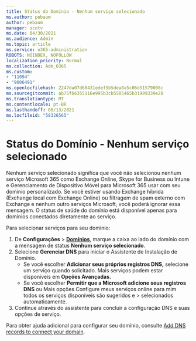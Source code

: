 ```yaml
---
title: Status do Domínio - Nenhum serviço selecionado
ms.author: pebaum
author: pebaum
manager: scotv
ms.date: 04/30/2021
ms.audience: Admin
ms.topic: article
ms.service: o365-administration
ROBOTS: NOINDEX, NOFOLLOW
localization_priority: Normal
ms.collection: Adm_O365
ms.custom:
- "11094"
- "9006491"
ms.openlocfilehash: 2247da07d60431edef5b5dea8a5c06d51579008c
ms.sourcegitcommit: ab75f66355116e995b3cb5505465b31989339e28
ms.translationtype: MT
ms.contentlocale: pt-BR
ms.lasthandoff: 08/13/2021
ms.locfileid: "58326565"
---
```

# <a name="domain-status---no-services-selected"></a>Status do Domínio - Nenhum serviço selecionado

 Nenhum serviço selecionado significa que você não selecionou nenhum serviço Microsoft 365 como Exchange Online, Skype for Business ou Intune e Gerenciamento de Dispositivo Móvel para Microsoft 365 usar com seu domínio personalizado. Se você estiver usando Exchange híbrida (Exchange local com Exchange Online) ou filtragem de spam externo com Exchange e nenhum outro serviços Microsoft, você poderá ignorar essa mensagem. O status de saúde do domínio está disponível apenas para domínios conectados diretamente ao serviço.

Para selecionar serviços para seu domínio:

1. De **Configurações**  >  [**Domínios**](https://admin.microsoft.com/Adminportal/Home), marque a caixa ao lado do domínio com a mensagem de status **Nenhum serviço selecionado**.
1. Selecione **Gerenciar DNS** para iniciar o Assistente de Instalação de Domínio.
    - Se você escolher **Adicionar seus próprios registros DNS,** selecione um serviço quando solicitado. Mais serviços podem estar disponíveis em **Opções Avançadas.**
    - Se você escolher **Permitir que a Microsoft adicione seus registros DNS** ou Mais opções Configure meus serviços online para mim todos os serviços disponíveis são sugeridos e   >   selecionados automaticamente.
1. Continue através do assistente para concluir a configuração DNS e suas opções de serviço.
 
Para obter ajuda adicional para configurar seu domínio, consulte [Add DNS records to connect your domain](https://docs.microsoft.com/microsoft-365/admin/get-help-with-domains/create-dns-records-at-any-dns-hosting-provider).

